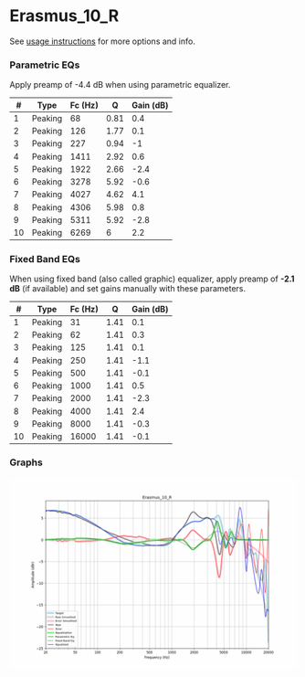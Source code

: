 # Erasmus_10_R
See [usage instructions](https://github.com/jaakkopasanen/AutoEq#usage) for more options and info.

### Parametric EQs
Apply preamp of -4.4 dB when using parametric equalizer.

|   # | Type    |   Fc (Hz) |    Q |   Gain (dB) |
|-----|---------|-----------|------|-------------|
|   1 | Peaking |        68 | 0.81 |         0.4 |
|   2 | Peaking |       126 | 1.77 |         0.1 |
|   3 | Peaking |       227 | 0.94 |        -1   |
|   4 | Peaking |      1411 | 2.92 |         0.6 |
|   5 | Peaking |      1922 | 2.66 |        -2.4 |
|   6 | Peaking |      3278 | 5.92 |        -0.6 |
|   7 | Peaking |      4027 | 4.62 |         4.1 |
|   8 | Peaking |      4306 | 5.98 |         0.8 |
|   9 | Peaking |      5311 | 5.92 |        -2.8 |
|  10 | Peaking |      6269 | 6    |         2.2 |

### Fixed Band EQs
When using fixed band (also called graphic) equalizer, apply preamp of **-2.1 dB** (if available) and set gains manually with these parameters.

|   # | Type    |   Fc (Hz) |    Q |   Gain (dB) |
|-----|---------|-----------|------|-------------|
|   1 | Peaking |        31 | 1.41 |         0.1 |
|   2 | Peaking |        62 | 1.41 |         0.3 |
|   3 | Peaking |       125 | 1.41 |         0.1 |
|   4 | Peaking |       250 | 1.41 |        -1.1 |
|   5 | Peaking |       500 | 1.41 |        -0.1 |
|   6 | Peaking |      1000 | 1.41 |         0.5 |
|   7 | Peaking |      2000 | 1.41 |        -2.3 |
|   8 | Peaking |      4000 | 1.41 |         2.4 |
|   9 | Peaking |      8000 | 1.41 |        -0.3 |
|  10 | Peaking |     16000 | 1.41 |        -0.1 |

### Graphs
![](./Erasmus_10_R.png)
